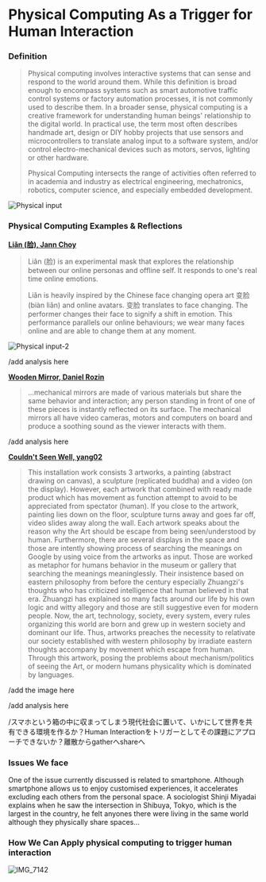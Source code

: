 # Physical Computing As a Trigger for Human Interaction
### Definition

>Physical computing involves interactive systems that can sense and respond to the world around them. While this definition is broad enough to encompass systems such as smart automotive traffic control systems or factory automation processes, it is not commonly used to describe them. In a broader sense, physical computing is a creative framework for understanding human beings' relationship to the digital world. In practical use, the term most often describes handmade art, design or DIY hobby projects that use sensors and microcontrollers to translate analog input to a software system, and/or control electro-mechanical devices such as motors, servos, lighting or other hardware.
>
>Physical Computing intersects the range of activities often referred to in academia and industry as electrical engineering, mechatronics, robotics, computer science, and especially embedded development.

![Physical input](https://user-images.githubusercontent.com/94001384/141471037-3e40dc1d-d366-463e-a280-33e5309d54d7.jpg)

### Physical Computing Examples & Reflections

**[Liǎn (脸), Jann Choy](https://jannchoy.com/lian.html)**

>Liǎn (脸) is an experimental mask that explores the relationship between our online personas and offline self. It responds to one's real time online emotions.
>
>Liǎn is heavily inspired by the Chinese face changing opera art 变脸 (biàn liǎn) and online avatars. 变脸 translates to face changing. The performer changes their face to signify a shift in emotion. This performance parallels our online behaviours; we wear many faces online and are able to change them at any moment.

![Physical input-2](https://user-images.githubusercontent.com/94001384/141473639-845dafdc-6cbc-4a48-8406-ae14014ac53c.jpg)

/add analysis here

**[Wooden Mirror, Daniel Rozin](https://www.google.com/search?q=Wooden+Mirror%2C+Daniel+Rozin&oq=Wooden+Mirror%2C+Daniel+Rozin&aqs=chrome..69i57j0i19.641j0j7&sourceid=chrome&ie=UTF-8)**

>...mechanical mirrors are made of various materials but share the same behavior and interaction; any person standing in front of one of these pieces is instantly reflected on its surface. The mechanical mirrors all have video cameras, motors and computers on board and produce a soothing sound as the viewer interacts with them.

/add analysis here

**[Couldn't Seen Well, yang02](http://yang02.com/works/couldnt-seen-well/)**

>This installation work consists 3 artworks, a painting (abstract drawing on canvas), a sculpture (replicated buddha) and a video (on the display). However, each artwork that combined with ready made product which has movement as function attempt to avoid to be appreciated from spectator (human). If you close to the artwork, painting lies down on the floor, sculpture turns away and goes far off, video slides away along the wall. Each artwork speaks about the reason why the Art should be escape from being seen/understood by human. Furthermore, there are several displays in the space and those are intently showing process of searching the meanings on Google by using voice from the artworks as input. Those are worked as metaphor for humans behavior in the museum or gallery that searching the meanings meaninglessly. Their insistence based on eastern philosophy from before the century especially Zhuangzi's thoughts who has criticized intelligence that human believed in that era. Zhuangzi has explained so many facts around our life by his own logic and witty allegory and those are still suggestive even for modern people. Now, the art, technology, society, every system, every rules organizing this world are born and grew up in western society and dominant our life. Thus, artworks preaches the necessity to relativate our society established with western philosophy by irradiate eastern thoughts accompany by movement which escape from human. Through this artwork, posing the problems about mechanism/politics of seeing the Art, or modern humans physicality which is dominated by languages.

/add the image here

/add analysis here

/スマホという箱の中に収まってしまう現代社会に置いて、いかにして世界を共有できる環境を作るか？Human Interactionをトリガーとしてその課題にアプローチできないか？離散からgatherへshareへ

### Issues We face

One of the issue currently discussed is related to smartphone. Although smartphone allows us to enjoy customised experiences, it accelerates excluding each others from the personal space. A sociologist Shinji Miyadai explains when he saw the intersection in Shibuya, Tokyo, which is the largest in the country, he felt anyones there were living in the same world although they physically share spaces...

### How We Can Apply physical computing to trigger human interaction



![IMG_7142](https://user-images.githubusercontent.com/94001384/141475485-5a51000d-f18c-46da-87ba-4b156b4ee514.jpg)
